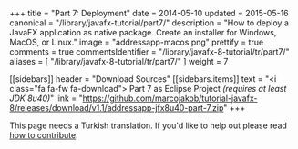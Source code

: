+++
title = "Part 7: Deployment"
date = 2014-05-10
updated = 2015-05-16
canonical = "/library/javafx-tutorial/part7/"
description = "How to deploy a JavaFX application as native package. Create an installer for Windows, MacOS, or Linux."
image = "addressapp-macos.png"
prettify = true
comments = true 
commentsIdentifier = "/library/javafx-8-tutorial/tr/part7/"
aliases = [ 
  "/library/javafx-8-tutorial/tr/part7/"
]
weight = 7

[[sidebars]]
header = "Download Sources"
[[sidebars.items]]
text = "<i class=\"fa fa-fw fa-download\"></i> Part 7 as Eclipse Project <em>(requires at least JDK 8u40)</em>"
link = "https://github.com/marcojakob/tutorial-javafx-8/releases/download/v1.1/addressapp-jfx8u40-part-7.zip"
+++

<div class="alert alert-warning">
  <i class="fa fa-language"></i> This page needs a Turkish translation. If you'd like to help out please read <a href="/library/how-to-contribute/" class="alert-link">how to contribute</a>.
</div>